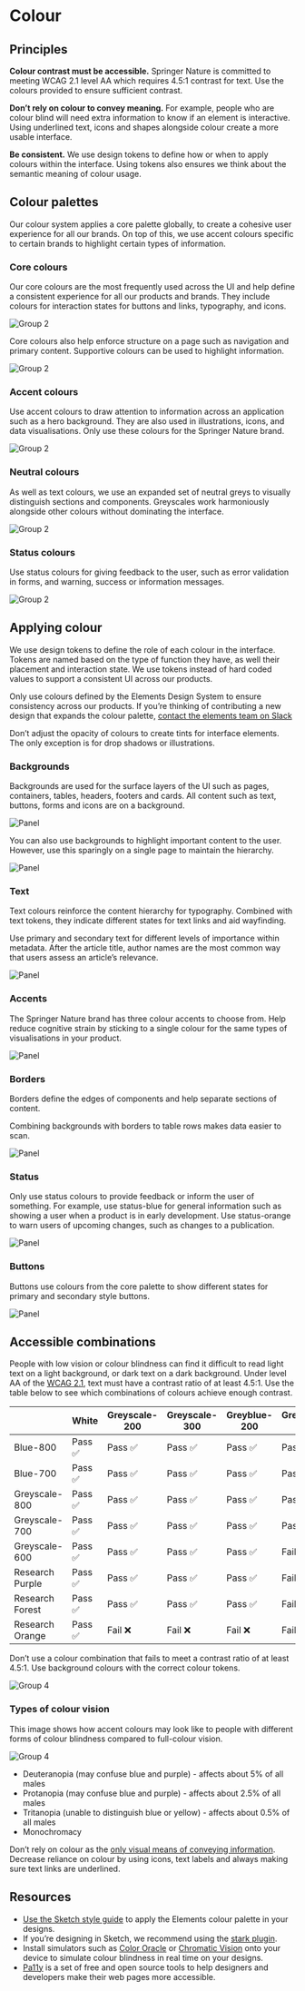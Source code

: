 # Colour

## Principles

**Colour contrast must be accessible.** 
Springer Nature is committed to meeting WCAG 2.1 level AA which requires 4.5:1 contrast for text. Use the colours provided to ensure sufficient contrast.

**Don’t rely on colour to convey meaning.** 
For example, people who are colour blind will need extra information to know if an element is interactive. Using underlined text, icons and shapes alongside colour create a more usable interface.

**Be consistent.** 
We use design tokens to define how or when to apply colours within the interface. Using tokens also ensures we think about the semantic meaning of colour usage.

## Colour palettes
Our colour system applies a core palette globally, to create a cohesive user experience for all our brands. On top of this, we use accent colours specific  to certain brands to highlight certain types of information. 

### Core colours
Our core colours are the most frequently used across the UI and help define a consistent experience for all our products and brands. They  include colours for interaction states for buttons and links, typography, and icons. 

![Group 2](https://user-images.githubusercontent.com/15365576/193297040-9ae69395-d7a4-4cbd-9d34-29434e422a04.png)

Core colours also help enforce structure on a page such as navigation and primary content. Supportive colours can be used to highlight information.

![Group 2](https://user-images.githubusercontent.com/15365576/193303193-cfc3fae9-8ed9-4649-bdde-c6b24d9933f3.png)

### Accent colours
Use accent colours to draw attention to  information across an application such as a hero background. They are also used in illustrations, icons, and data visualisations. Only use these colours for the Springer Nature brand.

![Group 2](https://user-images.githubusercontent.com/15365576/193303376-f24322e0-63bd-48b6-9e8b-bb0b0c21e52e.png)

### Neutral colours
As well as text colours, we use an expanded set of neutral greys to visually distinguish sections and components. Greyscales work harmoniously  alongside other colours without dominating the interface.

![Group 2](https://user-images.githubusercontent.com/15365576/193303591-abe94d7c-0e60-41b5-b0f3-c9fd87a3ef36.png)

### Status colours
Use status colours for giving feedback to the user, such as error validation in forms, and warning, success or information messages.

![Group 2](https://user-images.githubusercontent.com/15365576/193303818-8352f0a6-d41f-42b6-a9c9-68b191708f51.png)

## Applying colour
We use design tokens to define the role of each colour in the interface. Tokens are named based on the type of function they have, as well their placement and interaction state. We use tokens instead of hard coded values to support a consistent UI across our products. 

Only use colours defined by the Elements Design System to ensure consistency across our products. If you’re thinking of contributing a new design that expands the colour palette, [contact the elements team on Slack](https://springernature.slack.com/archives/CNBTFLBLP)

Don’t adjust the opacity of colours to create tints for interface elements. The only exception is for drop shadows or illustrations. 

### Backgrounds
Backgrounds are used for the surface layers of the UI such as pages, containers, tables, headers, footers and cards. All content such as text, buttons, forms and icons are on a background.

![Panel](https://user-images.githubusercontent.com/15365576/193304600-0b881a7a-3cda-4b1d-ae6d-69564e1b7d69.png)

You can also use backgrounds to highlight important content to the user. However, use this sparingly on a single page to maintain the hierarchy.

![Panel](https://user-images.githubusercontent.com/15365576/193319801-338da3fd-5a01-47a0-b148-cf9ae7612a0c.png)

### Text
Text colours reinforce the content hierarchy for typography. Combined with text tokens, they indicate different states for text links and aid wayfinding.

Use primary and secondary text for different levels of importance within metadata. After the article title, author names are the most common way that users assess an article’s relevance.

![Panel](https://user-images.githubusercontent.com/15365576/193305048-c2271956-57ad-4ea2-a97c-cef5880471dd.png)

### Accents
The Springer Nature brand has three colour accents to choose from. Help reduce cognitive strain by sticking to a single colour for the same types of visualisations in your product.

![Panel](https://user-images.githubusercontent.com/15365576/193305591-5ca44ec2-7596-458e-b97b-8fe99eaea44e.png)

### Borders
Borders define the edges of components and help separate sections of content.

Combining backgrounds with borders to table rows makes data easier to scan.

![Panel](https://user-images.githubusercontent.com/15365576/193305761-2b98b82f-b0e8-443a-8f2d-06bdb7cf5cd9.png)

### Status 
Only use status colours to provide feedback or inform the user of something. For example, use status-blue for general information such as showing a user when a product is in early development. Use  status-orange to warn users of upcoming changes, such as changes to a publication.

![Panel](https://user-images.githubusercontent.com/15365576/193305896-987fc3ae-cab4-4bad-b150-2ac94ccac9dd.png)

### Buttons
Buttons use colours from the core palette to show different states for primary and secondary style buttons.

![Panel](https://user-images.githubusercontent.com/15365576/193306082-e016c6dc-e883-470a-a7f1-93492ef6c482.png)

## Accessible combinations
People with low vision or colour blindness can find it difficult to read light text on a light background, or dark text on a dark background. Under level AA of the [WCAG 2.1](https://www.w3.org/WAI/standards-guidelines/wcag/), text must have a contrast ratio of at least 4.5:1. Use the table below to see which combinations of colours achieve enough contrast.

|               | White | Greyscale-200 | Greyscale-300 | Greyblue-200 | Greyblue-300 |
| ------------- | ----- | ------------- | ------------- | ------------ | ------------ |
| Blue-800      | Pass ✅  | Pass ✅          | Pass ✅          | Pass ✅         | Pass ✅         |
| Blue-700      | Pass ✅  | Pass ✅          | Pass ✅          | Pass ✅         | Pass ✅         |
| Greyscale-800 | Pass ✅  | Pass ✅          | Pass ✅          | Pass ✅         | Pass ✅         |
| Greyscale-700 | Pass ✅  | Pass ✅          | Pass ✅          | Pass ✅         | Pass ✅         |
| Greyscale-600 | Pass ✅  | Pass ✅          | Pass ✅          | Pass ✅         | Fail ❌         |
| Research Purple | Pass ✅  | Pass ✅          | Pass ✅          | Pass ✅         | Fail ❌         |
| Research Forest | Pass ✅  | Pass ✅          | Pass ✅          | Pass ✅         | Fail ❌         |
| Research Orange | Pass ✅  | Fail ❌          | Fail ❌          | Fail ❌         | Fail ❌         |

Don’t use a colour combination that fails to meet  a contrast ratio of at least 4.5:1. Use background colours with the correct colour tokens.

![Group 4](https://user-images.githubusercontent.com/15365576/193306298-61e21f8a-ce03-4d9e-8aef-8d324ff005af.png)

### Types of colour vision
This image shows how accent colours may look like to people with different forms of colour blindness compared to full-colour vision.

![Group 4](https://user-images.githubusercontent.com/15365576/193306417-65bec852-a506-4493-94c6-611ee22c6ad6.png)

- Deuteranopia (may confuse blue and purple) - affects about 5% of all males
- Protanopia (may confuse blue and purple) - affects about 2.5% of all males
- Tritanopia (unable to distinguish blue or yellow) - affects about 0.5% of all males
- Monochromacy

Don’t rely on colour as the [only visual means of conveying information](https://www.w3.org/WAI/WCAG21/Understanding/use-of-color.html). Decrease reliance on colour by using icons, text labels and always making sure text links are underlined. 

## Resources
- [Use the Sketch style guide](https://www.sketch.com/s/fa9c2fc9-a179-43f0-b21e-9562c9c17c0c) to apply the Elements colour palette in your designs.
- If you’re designing in Sketch, we recommend using the [stark plugin](https://www.getstark.co/sketch).
- Install simulators such as [Color Oracle](https://colororacle.org/) or [Chromatic Vision](https://asada.website/cvsimulator) onto your device to simulate colour blindness in real time on your designs.
- [Pa11y](https://pa11y.org/) is a set of free and open source tools to help designers and developers make their web pages more accessible.
